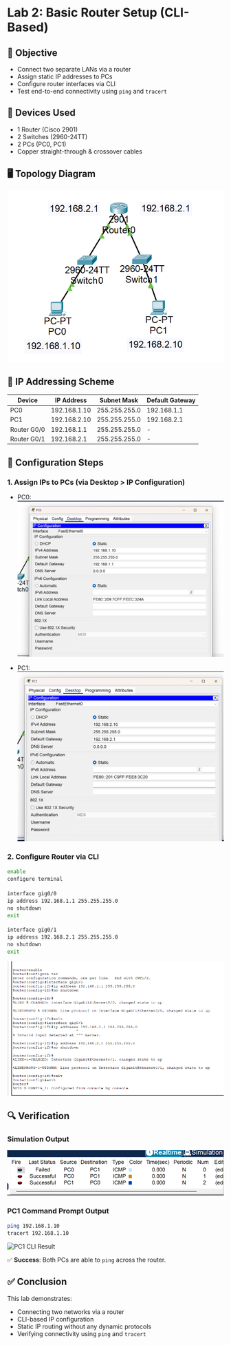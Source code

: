 # Lab 2: Basic Router Setup (CLI-Based)

## 🔧 Objective
- Connect two separate LANs via a router
- Assign static IP addresses to PCs
- Configure router interfaces via CLI
- Test end-to-end connectivity using `ping` and `tracert`

## 🧰 Devices Used
- 1 Router (Cisco 2901)
- 2 Switches (2960-24TT)
- 2 PCs (PC0, PC1)
- Copper straight-through & crossover cables

## 🖥️ Topology Diagram
![Network Topology](./assets/Screenshot%202025-06-02%20132035.png)

## 📝 IP Addressing Scheme

| Device        | IP Address     | Subnet Mask     | Default Gateway |
|---------------|----------------|------------------|------------------|
| PC0           | 192.168.1.10   | 255.255.255.0   | 192.168.1.1      |
| PC1           | 192.168.2.10   | 255.255.255.0   | 192.168.2.1      |
| Router G0/0   | 192.168.1.1    | 255.255.255.0   | -                |
| Router G0/1   | 192.168.2.1    | 255.255.255.0   | -                |

## 🧪 Configuration Steps

### 1. Assign IPs to PCs (via Desktop > IP Configuration)
- PC0:  
  ![PC0 IP Config](./assets/Screenshot%202025-06-02%20131859.png)

- PC1:  
  ![PC1 IP Config](./assets/Screenshot%202025-06-02%20131906.png)

### 2. Configure Router via CLI

```bash
enable
configure terminal

interface gig0/0
ip address 192.168.1.1 255.255.255.0
no shutdown
exit

interface gig0/1
ip address 192.168.2.1 255.255.255.0
no shutdown
exit
```

![Router CLI Config](./assets/Screenshot%202025-06-02%20131922.png)

## 🔍 Verification

### Simulation Output

![Simulation Ping](./assets/Screenshot%202025-06-02%20132100.png)

### PC1 Command Prompt Output

```bash
ping 192.168.1.10
tracert 192.168.1.10
````

![PC1 CLI Result](./assets/Screenshot%202025-06-02%20132211.png)

✅ **Success**: Both PCs are able to `ping` across the router.

## ✅ Conclusion

This lab demonstrates:

* Connecting two networks via a router
* CLI-based IP configuration
* Static IP routing without any dynamic protocols
* Verifying connectivity using `ping` and `tracert`